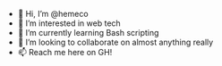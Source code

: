 - 👋 Hi, I’m @hemeco
- 👀 I’m interested in web tech
- 🌱 I’m currently learning Bash scripting
- 💞️ I’m looking to collaborate on almost anything really
- 📫 Reach me here on GH!

<!---
hemeco/hemeco is a ✨ special ✨ repository because its `README.md` (this file) appears on your GitHub profile.
You can click the Preview link to take a look at your changes.
--->
